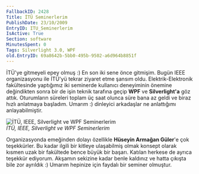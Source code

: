 ```yaml
---
FallbackID: 2428
Title: İTÜ Seminerlerim
PublishDate: 23/10/2009
EntryID: ITU_Seminerlerim
IsActive: True
Section: software
MinutesSpent: 0
Tags: Silverlight 3.0, WPF
old.EntryID: 69a8642b-5bb0-495b-9502-a6d964b8851f
---
```

İTÜ'ye gitmeyeli epey olmuş :) En son iki sene önce gitmişim. Bugün IEEE
organizasyonu ile İTÜ'yü tekrar ziyaret etme şansım oldu.
Elektrik-Elektronik fakültesinde yaptığımız iki seminerde kullanıcı
deneyiminin önemine değindikten sonra bir de işin teknik tarafına geçip
**WPF** ve **Silverlight'a** göz attık. Oturumların süreleri toplam üç
saat olunca süre bana az geldi ve biraz hızlı anlatmaya başladım. Umarım
:) dinleyici arkadaşlar ne anlattığımı anlayabilmiştir.

![İTÜ, IEEE, Silverlight ve WPF
Seminerlerim](media/ITU_Seminerlerim/22102009_1.jpg)\
*İTÜ, IEEE, Silverlight ve WPF Seminerlerim*

Organizasyonda emeğinden dolayı özellikle **Hüseyin Armağan Güler**'e
çok teşekkürler. Bu kadar ilgili bir kitleye ulaşabilmiş olmak konsept
olarak kısmen uzak bir fakültede bence büyük bir başarı. Katılan herkese
de ayrıca teşekkür ediyorum. Akşamın sekizine kadar benle kaldınız ve
hatta çıkışta bile zor ayrıldık :) Umarım hepinize için faydalı bir
seminer olmuştur.


